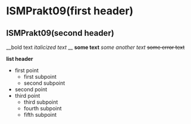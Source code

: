 # ISMPrakt09(first header)
## ISMPrakt09(second header)

__bold text _italicized text_ __
__some text__
_some another text_
~~some error text~~

__list header__
  - first point
    - first subpoint
    - second subpoint
  - second point
  - third point
    - third subpoint
    - fourth subpoint
    - fifth subpoint
